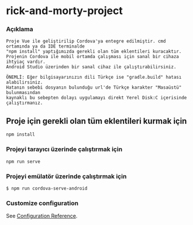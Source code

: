 # rick-and-morty-project

### Açıklama
```
Proje Vue ile geliştirilip Cordova'ya entegre edilmiştir. cmd ortamında ya da IDE terminalde
"npm install" yaptığımızda gerekli olan tüm eklentileri kuracaktır.
Projenin Cordova ile mobil ortamda çalışması için sanal bir cihaza ihtyiaç vardır.
Android Studio üzerinden bir sanal cihaz ile çalıştırabilirsiniz.

ÖNEMLİ: Eğer bilgisayarınızın dili Türkçe ise "gradle.build" hatası alabilirsiniz.
Hatanın sebebi dosyanın bulunduğu url'de Türkçe karakter "Masaüstü" bulunmasından
kaynaklı bu sebepten dolayı uygulamayı direkt Yerel Disk:C içerisinde çalıştırmanız.
```

## Proje için gerekli olan tüm eklentileri kurmak için
```
npm install
```

### Projeyi tarayıcı üzerinde çalıştırmak için
```
npm run serve
```
### Projeyi emülatör üzerinde çalıştırmak için
```
$ npm run cordova-serve-android 
```

### Customize configuration
See [Configuration Reference](https://cli.vuejs.org/config/).
